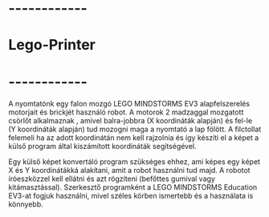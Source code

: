 # ------------
# Lego-Printer
# ------------

A nyomtatónk egy falon mozgó LEGO MINDSTORMS EV3 alapfelszerelés motorjait és brickjét használó robot. A motorok 2 madzaggal mozgatott csörlőt alkalmaznak , amivel balra-jobbra (X koordináták alapján) és fel-le (Y koordináták alapján) tud mozogni maga a nyomtató a lap fölött. A filctollat felemeli ha az adott koordinátán nem kell rajzolnia és így készíti el a képet a külső program által kiszámított koordináták segítségével.


Egy külső képet konvertáló program szükséges ehhez, ami képes egy képet X és Y koordinátákká alakítani, amit a robot használni tud majd.
A robotot íróeszközzel kell ellátni és azt rögzíteni (befőttes gumival vagy kitámasztással).
Szerkesztő programként a LEGO MINDSTORMS Education EV3-at fogjuk használni, mivel széles körben ismertebb és a használata is könnyebb.

